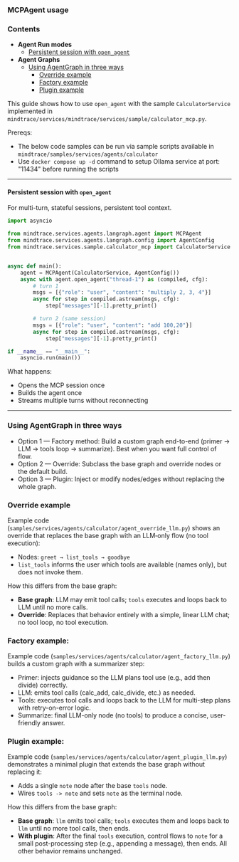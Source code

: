 ### MCPAgent usage
### Contents
- **Agent Run modes**
  - [Persistent session with `open_agent`](#persistent-session-with-open_agent)
- **Agent Graphs**
  - [Using AgentGraph in three ways](#using-agentgraph-in-three-ways)
    - [Override example](#override-example)
    - [Factory example](#factory-example)
    - [Plugin example](#plugin-example)

This guide shows how to use `open_agent` with the sample `CalculatorService` implemented in `mindtrace/services/mindtrace/services/sample/calculator_mcp.py`.

Prereqs:

 -  The below code samples can be run via sample scripts available in `mindtrace/samples/services/agents/calculator`
 -  Use `docker compose up -d` command to setup Ollama service at port: "11434" before running the scripts

---

#### Persistent session with `open_agent`
For multi-turn, stateful sessions, persistent tool context.
```python
import asyncio

from mindtrace.services.agents.langraph.agent import MCPAgent
from mindtrace.services.agents.langraph.config import AgentConfig
from mindtrace.services.sample.calculator_mcp import CalculatorService


async def main():
    agent = MCPAgent(CalculatorService, AgentConfig())
    async with agent.open_agent("thread-1") as (compiled, cfg):
        # turn 1
        msgs = [{"role": "user", "content": "multiply 2, 3, 4"}]
        async for step in compiled.astream(msgs, cfg):
            step["messages"][-1].pretty_print()

        # turn 2 (same session)
        msgs = [{"role": "user", "content": "add 100,20"}]
        async for step in compiled.astream(msgs, cfg):
            step["messages"][-1].pretty_print()

if __name__ == "__main__":
    asyncio.run(main())
```

What happens:
- Opens the MCP session once
- Builds the agent once
- Streams multiple turns without reconnecting

---

### Using AgentGraph in three ways
- Option 1 — Factory method: Build a custom graph end-to-end (primer → LLM → tools loop → summarize). Best when you want full control of flow.
- Option 2 — Override: Subclass the base graph and override nodes or the default build.
- Option 3 — Plugin: Inject or modify nodes/edges without replacing the whole graph.

### Override example

Example code (`samples/services/agents/calculator/agent_override_llm.py`) shows an override that replaces the base graph with an LLM‑only flow (no tool execution):
- Nodes: `greet → list_tools → goodbye`
- `list_tools` informs the user which tools are available (names only), but does not invoke them.

How this differs from the base graph:
- **Base graph**: LLM may emit tool calls; `tools` executes and loops back to LLM until no more calls.
- **Override**: Replaces that behavior entirely with a simple, linear LLM chat; no tool loop, no tool execution.

### Factory example:

Example code (`samples/services/agents/calculator/agent_factory_llm.py`) builds a custom graph with a summarizer step:
- Primer: injects guidance so the LLM plans tool use (e.g., add then divide) correctly.
- LLM: emits tool calls (calc_add, calc_divide, etc.) as needed.
- Tools: executes tool calls and loops back to the LLM for multi-step plans with retry-on-error logic.
- Summarize: final LLM-only node (no tools) to produce a concise, user-friendly answer.

### Plugin example:

Example code (`samples/services/agents/calculator/agent_plugin_llm.py`) demonstrates a minimal plugin that extends the base graph without replacing it:
- Adds a single `note` node after the base `tools` node.
- Wires `tools -> note` and sets `note` as the terminal node.

How this differs from the base graph:
- **Base graph**: `llm` emits tool calls; `tools` executes them and loops back to `llm` until no more tool calls, then ends.
- **With plugin**: After the final `tools` execution, control flows to `note` for a small post-processing step (e.g., appending a message), then ends. All other behavior remains unchanged.

